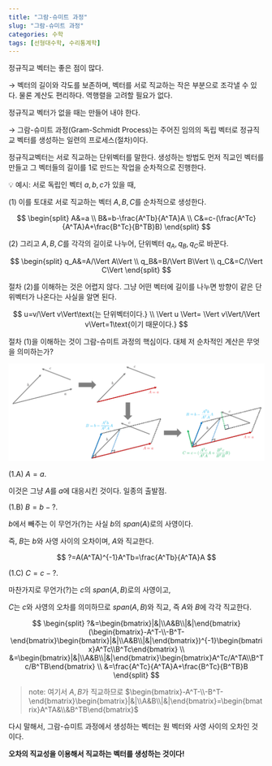 ```yaml
---
title: "그람-슈미트 과정"
slug: "그람-슈미트 과정"
categories: 수학
tags: [선형대수학, 수리통계학]
---
```


정규직교 벡터는 좋은 점이 많다.

→ 벡터의 길이와 각도를 보존하며, 벡터를 서로 직교하는 작은 부분으로 조각낼 수 있다. 물론 계산도 편리하다. 역행렬을 고려할 필요가 없다.

정규직교 벡터가 없을 때는 만들어 내야 한다.

→ 그람-슈미트 과정(Gram-Schmidt Process)는 주어진 임의의 독립 벡터로 정규직교 벡터를 생성하는 일련의 프로세스(절차)이다.

정규직교벡터는 서로 직교하는 단위벡터를 말한다. 생성하는 방법도 먼저 직교인 벡터를 만들고 그 벡터들의 길이를 1로 만드는 작업을 순차적으로 진행한다.


💡 예시: 서로 독립인 벡터 $a,b,c$가 있을 때,

(1) 이를 토대로 서로 직교하는 벡터 $A,B,C$를 순차적으로 생성한다.

$$
\begin{split}
A&=a
\\
B&=b-\frac{A^Tb}{A^TA}A
\\
C&=c-(\frac{A^Tc}{A^TA}A+\frac{B^Tc}{B^TB}B)
\end{split}
$$

(2) 그리고 $A,B,C$를 각각의 길이로 나누어, 단위벡터 $q_A,q_B,q_C$로 바꾼다.

$$
\begin{split}
q_A&=A/\Vert A\Vert
\\
q_B&=B/\Vert B\Vert
\\
q_C&=C/\Vert C\Vert
\end{split}
$$

절차 (2)를 이해하는 것은 어렵지 않다. 그냥 어떤 벡터에 길이를 나누면 방향이 같은 단위벡터가 나온다는 사실을 알면 된다.

$$
u=v/\Vert v\Vert\text{는 단위벡터이다.}
\\
\Vert u \Vert= \Vert v\Vert/\Vert v\Vert=1\text{이기 때문이다.}
$$

절차 (1)을 이해하는 것이 그람-슈미트 과정의 핵심이다. 대체 저 순차적인 계산은 무엇을 의미하는가?

![alt text](/images/2024-10-02-01/그람슈미트.png)

(1.A) $A=a$. 

이것은 그냥 $A$를 $a$에 대응시킨 것이다. 일종의 출발점.

(1.B) $B=b-\text{?}$. 

$b$에서 빼주는 이 무언가(?)는 사실 $b$의 $span(A)$로의 사영이다. 

즉, $B$는 $b$와 사영 사이의 오차이며, $A$와 직교한다.

$$
?=A(A^TA)^{-1}A^Tb=\frac{A^Tb}{A^TA}A
$$

(1.C) $C=c-\text{?}$. 

마찬가지로 무언가(?)는 $c$의 $span(A,B)$로의 사영이고,

$C$는 $c$와 사영의 오차를 의미하므로 $span(A,B)$와 직교, 즉 $A$와 $B$에 각각 직교한다.

$$
\begin{split}
?&=\begin{bmatrix}|&|\\A&B\\|&|\end{bmatrix}(\begin{bmatrix}-A^T-\\-B^T-\end{bmatrix}\begin{bmatrix}|&|\\A&B\\|&|\end{bmatrix})^{-1}\begin{bmatrix}A^Tc\\B^Tc\end{bmatrix}
\\
&=\begin{bmatrix}|&|\\A&B\\|&|\end{bmatrix}\begin{bmatrix}A^Tc/A^TA\\B^Tc/B^TB\end{bmatrix}
\\
&=\frac{A^Tc}{A^TA}A+\frac{B^Tc}{B^TB}B
\end{split}
$$

> note: 여기서 $A,B$가 직교하므로 $\begin{bmatrix}-A^T-\\-B^T-\end{bmatrix}\begin{bmatrix}|&|\\A&B\\|&|\end{bmatrix}=\begin{bmatrix}A^TA&\\&B^TB\end{bmatrix}$
> 

다시 말해서, 그람-슈미트 과정에서 생성하는 벡터는 원 벡터와 사영 사이의 오차인 것이다.

**오차의 직교성을 이용해서 직교하는 벡터를 생성하는 것이다!**